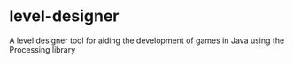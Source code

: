 # level-designer
A level designer tool for aiding the development of games in Java using the Processing library
